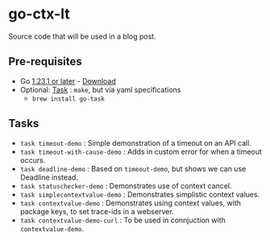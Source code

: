 # go-ctx-lt

Source code that will be used in a blog post.

## Pre-requisites

- Go [1.23.1 or later](https://go.dev/doc/devel/release#go1.23.minor) - [Download](https://go.dev/dl/)
- Optional: [Task](https://taskfile.dev) : `make`, but via yaml specifications
  - `brew install go-task`

## Tasks

- `task timeout-demo` : Simple demonstration of a timeout on an API call.
- `task timeout-with-cause-demo` : Adds in custom error for when a timeout occurs.
- `task deadline-demo` : Based on `timeout-demo`, but shows we can use Deadline instead.
- `task statuschecker-demo` : Demonstrates use of context cancel.
- `task simplecontextvalue-demo` : Demonstrates simplistic context values.
- `task contextvalue-demo` : Demonstrates using context values, with package keys, to set trace-ids in a webserver.
- `task contextvalue-demo-curl` : To be used in connjuction with `contextvalue-demo`.
